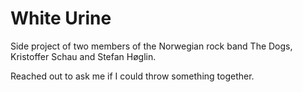 # White Urine

Side project of two members of the Norwegian rock band The Dogs,
Kristoffer Schau and Stefan Høglin.

Reached out to ask me if I could throw something together.

